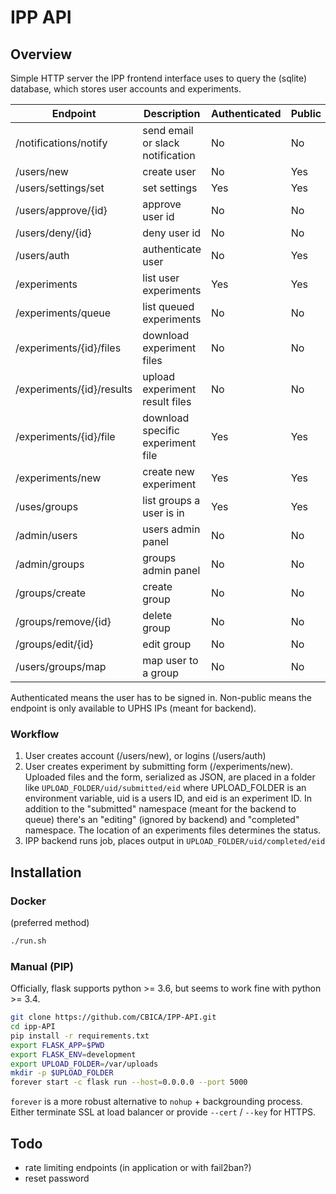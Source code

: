# IPP API

## Overview

Simple HTTP server the IPP frontend interface uses to query the (sqlite) database, which stores user accounts and experiments.


| Endpoint | Description | Authenticated | Public |
| -------- | ----------- | ------------- | ------ |
| /notifications/notify        | send email or slack notification | No | No |
| /users/new                   | create user | No | Yes |
| /users/settings/set          | set settings | Yes | Yes |
| /users/approve/{id}          | approve user id | No | No |
| /users/deny/{id}             | deny user id | No | No |
| /users/auth                  | authenticate user | No | Yes |
| /experiments                 | list user experiments | Yes | Yes |
| /experiments/queue           | list queued experiments | No | No |
| /experiments/{id}/files      | download experiment files | No | No |
| /experiments/{id}/results    | upload experiment result files | No | No |
| /experiments/{id}/file       | download specific experiment file | Yes | Yes |
| /experiments/new             | create new experiment | Yes | Yes |
| /uses/groups                 | list groups a user is in | Yes | Yes |
| /admin/users                 | users admin panel | No | No |
| /admin/groups                | groups admin panel | No | No |
| /groups/create               | create group | No | No |
| /groups/remove/{id}          | delete group | No | No |
| /groups/edit/{id}            | edit group | No | No |
| /users/groups/map            | map user to a group | No | No |


Authenticated means the user has to be signed in. Non-public means the endpoint is only available to UPHS IPs (meant for backend).

### Workflow
1. User creates account (/users/new), or logins (/users/auth)
2. User creates experiment by submitting form (/experiments/new). Uploaded files and the form, serialized as JSON, are placed in a folder like `UPLOAD_FOLDER/uid/submitted/eid` where UPLOAD_FOLDER is an environment variable, uid is a users ID, and eid is an experiment ID. In addition to the "submitted" namespace (meant for the backend to queue) there's an "editing" (ignored by backend) and "completed" namespace. The location of an experiments files determines the status.
3. IPP backend runs job, places output in `UPLOAD_FOLDER/uid/completed/eid`

## Installation

### Docker
(preferred method)
```sh
./run.sh
```
### Manual (PIP)
Officially, flask supports python >= 3.6, but seems to work fine with python >= 3.4.
```sh
git clone https://github.com/CBICA/IPP-API.git
cd ipp-API
pip install -r requirements.txt
export FLASK_APP=$PWD
export FLASK_ENV=development
export UPLOAD_FOLDER=/var/uploads
mkdir -p $UPLOAD_FOLDER
forever start -c flask run --host=0.0.0.0 --port 5000
```
`forever` is a more robust alternative to `nohup` + backgrounding process.
Either terminate SSL at load balancer or provide `--cert` / `--key` for HTTPS.

## Todo
- rate limiting endpoints (in application or with fail2ban?)
- reset password
